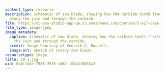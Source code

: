 ```yaml
---
content_type: resource
description: Schematic of saw blade, showing how the carbide tooth fractured both
  along the join and through the carbide.
file: https://ol-ocw-studio-app-qa.s3.amazonaws.com/courses/3-a27-case-studies-in-forensic-metallurgy-fall-2007/0dbffd4e753676f5fd67f03b4f6033c2_10-1.jpg
file_type: image/jpeg
image_metadata:
  caption: Schematic of saw blade, showing how the carbide tooth fractured both along
    the join and through the carbide.
  credit: Image Courtesy of Kenneth C. Russell.
  image-alt: Sketch of rotary saw blade.
resourcetype: Image
title: 10-1.jpg
uid: 0dbffd4e-7536-76f5-fd67-f03b4f6033c2
---
```

